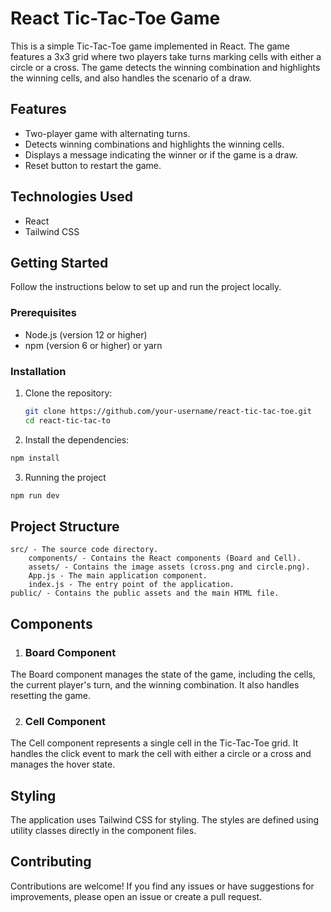# React Tic-Tac-Toe Game

This is a simple Tic-Tac-Toe game implemented in React. The game features a 3x3 grid where two players take turns marking cells with either a circle or a cross. The game detects the winning combination and highlights the winning cells, and also handles the scenario of a draw.

## Features

- Two-player game with alternating turns.
- Detects winning combinations and highlights the winning cells.
- Displays a message indicating the winner or if the game is a draw.
- Reset button to restart the game.

## Technologies Used

- React
- Tailwind CSS

## Getting Started

Follow the instructions below to set up and run the project locally.

### Prerequisites

- Node.js (version 12 or higher)
- npm (version 6 or higher) or yarn

### Installation

1. Clone the repository:
   ```sh
   git clone https://github.com/your-username/react-tic-tac-toe.git
   cd react-tic-tac-to
2.  Install the dependencies:
```sh
npm install
```
3. Running the project 

```sh
npm run dev
```
## Project Structure

    src/ - The source code directory.
        components/ - Contains the React components (Board and Cell).
        assets/ - Contains the image assets (cross.png and circle.png).
        App.js - The main application component.
        index.js - The entry point of the application.
    public/ - Contains the public assets and the main HTML file.
    
## Components

1. ### Board Component

The Board component manages the state of the game, including the cells, the current player's turn, and the winning combination. It also handles resetting the game.

2. ### Cell Component

The Cell component represents a single cell in the Tic-Tac-Toe grid. It handles the click event to mark the cell with either a circle or a cross and manages the hover state.

## Styling

The application uses Tailwind CSS for styling. The styles are defined using utility classes directly in the component files.

## Contributing

Contributions are welcome! If you find any issues or have suggestions for improvements, please open an issue or create a pull request.

